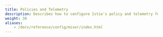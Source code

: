 ```yaml
---
title: Policies and Telemetry
description: Describes how to configure Istio's policy and telemetry features.
weight: 30
aliases:
    - /docs/reference/config/mixer/index.html
---
```

